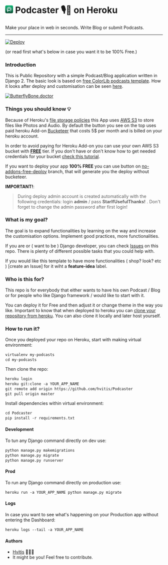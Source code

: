 # [![Podcaster](./PodcasterLogo25.png)](https://hvitis.com/free-podcasts-blog-template-based-on-django) Podcaster 🎙️📝 on Heroku
Make your place in web in seconds. Write Blog or submit Podcasts. 
___
[![Deploy](https://www.herokucdn.com/deploy/button.png)](https://heroku.com/deploy)

(or read first what's below in case you want it to be 100% Free.)

### Introduction

This is Public Repository with a simple Podcast/Blog application written in Django 2. The basic look is based on [free ColorLib podcasts template][0]. How it looks after deploy and customisation can be seen [here][1].

[![ButterflyBone.doctor](https://i.ibb.co/x6XwqKj/Screenshot-2020-04-10-at-20-31-16.png
)](http://www.butterflybone.doctor/en-us/home)



### Things you should know 💡

Because of Heroku's [file storage policies][2] this App uses [AWS S3][3] to store files like Photos and Audio. By default the button you see on the top uses paid heroku Add-on [Bucketeer][4] that costs 5$ per month and is billed on your heroku account.

In order to avoid paying for Heroku Add-on you can use your own AWS S3 bucket with [__FREE__][5] tier. If you don't have or don't know how to get needed credentials for your bucket [check this tutorial][6].

If you want to deploy your app __100% FREE__ you can use button on [no-addons-free-deploy][7] branch, that will generate you the deploy without bucketeer.

__IMPORTANT!__:
> During deploy admin account is created automatically with the following credentials: login __admin__ / pass __StarIfUsefulThanks!__ . Don't forget to change the admin password after first login!

[0]: https://colorlib.com/wp/template/mypodcast/
[1]: https://butterflybone.doctor
[2]: https://help.heroku.com/K1PPS2WM/why-are-my-file-uploads-missing-deleted
[3]: https://aws.amazon.com/s3/pricing/
[4]: https://elements.heroku.com/addons/bucketeer
[5]: https://aws.amazon.com/free/?nc1=h_ls&all-free-tier.sort-by=item.additionalFields.SortRank&all-free-tier.sort-order=asc
[6]: https://simpleisbetterthancomplex.com/tutorial/2017/08/01/how-to-setup-amazon-s3-in-a-django-project.html
[7]: https://github.com/hvitis/Podcaster/tree/no-addons-free-deploy

### What is my goal?

The goal is to expand functionalities by learning on the way and increase the customisation options. Implement good practices, more functionalities. 

If you are or ( want to be ) Django developer, you can check [Issues][8] on this repo. There is plenty of different possible tasks that you could help with.

If you would like this template to have more functionalities ( shop? look? etc ) [create an Issue] for it wiht a __feature-idea__ label. 

[8]: https://github.com/hvitis/Podcaster/issues
[9]: https://github.com/hvitis/Podcaster/issues/new

### Who is this for?

This repo is for everybody that either wants to have his own Podcast / Blog or for people who like Django framework / would like to start with it.

You can deploy it for Free and then adjust it or change theme in the way you like. Important to know that when deployed to heroku you can [clone your repository from heroku][10]. You can also clone it locally and later host yourself.

[10]: https://stackoverflow.com/questions/13804885/heroku-gitclone-creates-empty-repository

### How to run it?

Once you deployed your repo on Heroku, start with making virtual environment:
```
virtualenv my-podcasts
cd my-podcasts
```

Then clone the repo:
```
heroku login
heroku git:clone -a YOUR_APP_NAME
git remote add origin https://github.com/hvitis/Podcaster
git pull origin master
```


Install dependencies within virtual environment:
```
cd Podcaster
pip install -r requirements.txt
```


#### Development

To tun any Django command directly on dev use:
```
python manage.py makemigrations
python manage.py migrate
python manage.py runserver
```

#### Prod

To run any Django command directly on production use:
```
heroku run -a YOUR_APP_NAME python manage.py migrate
```

#### Logs

In case you want to see what's happening on your Production app without entering the Dashboard:
```
heroku logs --tail -a YOUR_APP_NAME
```

#### Authors

- [Hvitis][11] 👨🏼‍💻
- It might be you! Feel free to contribute.

[11]: https://hvitis.com